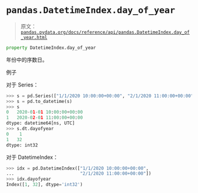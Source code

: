 # `pandas.DatetimeIndex.day_of_year`

> 原文：[`pandas.pydata.org/docs/reference/api/pandas.DatetimeIndex.day_of_year.html`](https://pandas.pydata.org/docs/reference/api/pandas.DatetimeIndex.day_of_year.html)

```py
property DatetimeIndex.day_of_year
```

年份中的序数日。

例子

对于 Series：

```py
>>> s = pd.Series(["1/1/2020 10:00:00+00:00", "2/1/2020 11:00:00+00:00"])
>>> s = pd.to_datetime(s)
>>> s
0   2020-01-01 10:00:00+00:00
1   2020-02-01 11:00:00+00:00
dtype: datetime64[ns, UTC]
>>> s.dt.dayofyear
0    1
1   32
dtype: int32 
```

对于 DatetimeIndex：

```py
>>> idx = pd.DatetimeIndex(["1/1/2020 10:00:00+00:00",
...                         "2/1/2020 11:00:00+00:00"])
>>> idx.dayofyear
Index([1, 32], dtype='int32') 
```
